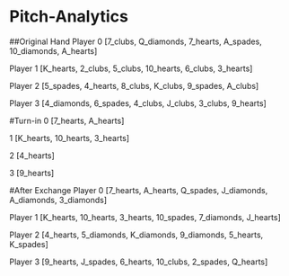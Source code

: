 # Pitch-Analytics

##Original Hand
Player 0  [7_clubs, Q_diamonds, 7_hearts, A_spades, 10_diamonds, A_hearts]

Player 1  [K_hearts, 2_clubs, 5_clubs, 10_hearts, 6_clubs, 3_hearts]

Player 2  [5_spades, 4_hearts, 8_clubs, K_clubs, 9_spades, A_clubs]

Player 3  [4_diamonds, 6_spades, 4_clubs, J_clubs, 3_clubs, 9_hearts]


#Turn-in
0 [7_hearts, A_hearts]

1 [K_hearts, 10_hearts, 3_hearts]

2 [4_hearts]

3 [9_hearts]


#After Exchange
Player 0  [7_hearts, A_hearts, Q_spades, J_diamonds, A_diamonds, 3_diamonds]

Player 1  [K_hearts, 10_hearts, 3_hearts, 10_spades, 7_diamonds, J_hearts]

Player 2  [4_hearts, 5_diamonds, K_diamonds, 9_diamonds, 5_hearts, K_spades]

Player 3  [9_hearts, J_spades, 6_hearts, 10_clubs, 2_spades, Q_hearts]

